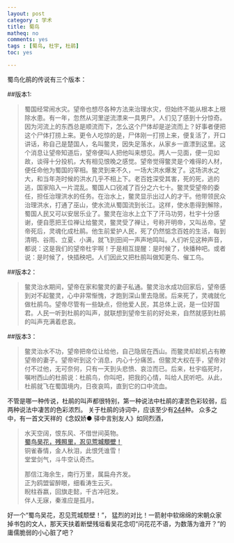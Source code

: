 ```yaml
---
layout: post 
category : 学术
title: 蜀鸟
matheq: no
comments: yes
tags : [蜀鸟, 杜宇, 杜鹃] 
toc: yes

---
```


蜀鸟化鹃的传说有三个版本：

##版本1:
> 蜀国经常闹水灾。望帝也想尽各种方法来治理水灾，但始终不能从根本上根除水患。有一年，忽然从河里逆流漂来一具男尸。人们见了感到十分惊奇。因为河流上的东西总是顺流而下，怎么这个尸体却是逆流而上？好事者便把这个尸体打捞上来。更令人吃惊的是，尸体刚一打捞上来，便复活了，开口讲话，称自己是楚国人，名叫鳖灵，因失足落水，从家乡一直漂到这里。这个消息让望帝知道后，望帝便叫人把他叫来想见。两人一见面，便一见如故，谈得十分投机，大有相见恨晚之感觉。望帝觉得鳖灵是个难得的人材，便任命他为蜀国的宰相。鳖灵到来不久，一场大洪水爆发了。这场洪水之大，和当年尧时候的洪水几乎不相上下。老百姓深受其害，死的死，逃的逃，国家陷入一片混乱。蜀国人口锐减了百分之六七十。鳖灵受望帝的委任，担任治理洪水的任务。在治水上，鳖灵显示出过人的才干。他带领民众治理洪水，打通了巫山，使水流从蜀国流到长江。这样，使水患得到解除，蜀国人民又可以安居乐业了。鳖灵在治水上立下了汗马功劳，杜宇十分感谢，便自愿把王位禅让给鳖灵，鳖灵受了禅让，号称开明帝，又叫丛帝。望帝死后，灵魂化成杜鹃。他生前爱护人民，死了仍然惦念百姓的生活，每到清明、谷雨、立夏、小满，就飞到田间一声声地鸣叫。人们听见这种声音，都说：这是我们的望帝杜宇啊！于是相互提醒：是时候了，快播种吧。或者说：是时候了，快插秧吧。人们因此又把杜鹃叫做知更鸟、催工鸟。

##版本2：
> 鳖灵治水期间，望帝在家和鳖灵的妻子私通。鳖灵治水成功回家后，望帝感到对不起鳖灵，心中非常惭愧，才跑到深山里去隐居。后来死了，灵魂就化做杜鹃鸟。望帝尽管有一些缺点，但他爱人民，其总体上说，是一位好国君。人民一听到杜鹃的叫声，就联想到望帝生前的好处来，自然就感到杜鹃的叫声充满着悲哀。

##版本3：
> 鳖灵治水不功，望帝把帝位让给他，自己隐居在西山。而鳖灵却趁机占有瞭望帝的妻子。望帝听到这个消息，内心十分痛苦。但鳖灵大权在手，望帝对付不过他，无可奈何，只有一天到头悲愤、哀泣而已。后来，杜宇临死时，嘱咐西山的杜鹃说：杜鹃鸟，你叫吧，把我的心情，叫给人民听吧。从此，杜鹃就飞在蜀国境内，日夜哀鸣，直到它的口中流血。

不管是哪一种传说，杜鹃的叫声都很特别，第一种说法中杜鹃的凄苦色彩较弱，后两种说法中凄苦的色彩浓烈。
关于杜鹃的诗词中，应该至少有[244](http://hanyu.iciba.com/index.php?module=shige&act=search&type=all&keyword=%E6%9D%9C%E9%B9%83&pageno=3)种。
众多之中，有一首文天祥的《念奴娇● 驿中言别友人》如同烈酒，

> 水天空阔，恨东风、不借世间英物。  
<u>__蜀鸟吴花，残照里，忍见荒城颓壁！__</u>  
铜雀春情，金人秋泪，此恨凭谁雪！  
堂堂剑气，斗牛空认奇杰。
> 
> 那信江海余生，南行万里，属扁舟齐发。  
正为鸥盟留醉眼，细看涛生云灭。  
睨柱吞嬴，回旗走懿，千古冲冠发。  
伴人无寐，秦淮应是孤月。

好一个“蜀鸟吴花，忍见荒城颓壁！”， 猛烈的对比！一箭射中软绵绵的宋朝众家掉书包的文人，那天天扶着断壁残垣看吴花念叨“问花花不语，为数落为谁开？”的庸儒脆弱的小心脏了吧？
